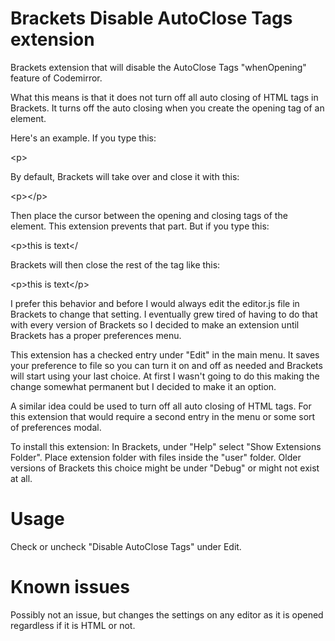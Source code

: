 Brackets Disable AutoClose Tags extension
===
Brackets extension that will disable the AutoClose Tags "whenOpening" feature of Codemirror.

What this means is that it does not turn off all auto closing of HTML tags in Brackets. It turns off the auto closing when you create the opening tag of an element.

Here's an example. If you type this:

&lt;p&gt;

By default, Brackets will take over and close it with this:

&lt;p&gt;&lt;/p&gt;

Then place the cursor between the opening and closing tags of the element. This extension prevents that part. But if you type this:

&lt;p&gt;this is text&lt;/

Brackets will then close the rest of the tag like this:

&lt;p&gt;this is text&lt;/p&gt;

I prefer this behavior and before I would always edit the editor.js file in Brackets to change that setting. I eventually grew tired of having to do that with every version of Brackets so I decided to make an extension until Brackets has a proper preferences menu.

This extension has a checked entry under "Edit" in the main menu. It saves your preference to file so you can turn it on and off as needed and Brackets will start using your last choice. At first I wasn't going to do this making the change somewhat permanent but I decided to make it an option.

A similar idea could be used to turn off all auto closing of HTML tags. For this extension that would require a second entry in the menu or some sort of preferences modal.

To install this extension:
In Brackets, under "Help" select "Show Extensions Folder". Place extension folder with files inside the "user" folder.
Older versions of Brackets this choice might be under "Debug" or might not exist at all.


Usage
=====
Check or uncheck "Disable AutoClose Tags" under Edit.


Known issues
=====
Possibly not an issue, but changes the settings on any editor as it is opened regardless if it is HTML or not.